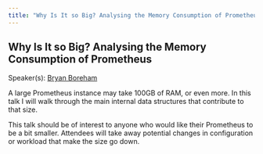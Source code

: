 ```yaml
---
title: "Why Is It so Big? Analysing the Memory Consumption of Prometheus"
---
```


## Why Is It so Big? Analysing the Memory Consumption of Prometheus

Speaker(s): [Bryan Boreham](../../speakers/bryan-boreham)

A large Prometheus instance may take 100GB of RAM, or even more.
In this talk I will walk through the main internal data structures that contribute to that size.

This talk should be of interest to anyone who would like their Prometheus to be a bit smaller.
Attendees will take away potential changes in configuration or workload that make the size go down.
